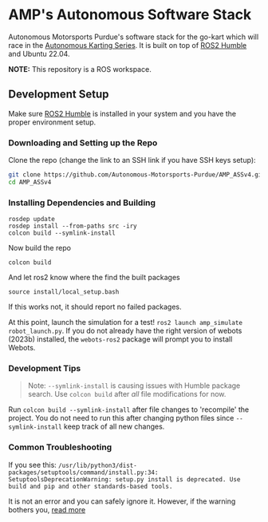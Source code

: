# AMP's Autonomous Software Stack

Autonomous Motorsports Purdue's software stack for the go-kart which will race
in the [Autonomous Karting Series](https://autonomouskartingseries.com/).
It is built on top of [ROS2 Humble](https://docs.ros.org/en/humble/index.html) and Ubuntu 22.04.

**NOTE:** This repository is a ROS workspace.

## Development Setup

Make sure [ROS2 Humble](https://docs.ros.org/en/humble/Installation.html) is
installed in your system and you have the proper environment setup.

### Downloading and Setting up the Repo

Clone the repo (change the link to an SSH link if you have SSH keys setup):

```bash
git clone https://github.com/Autonomous-Motorsports-Purdue/AMP_ASSv4.git
cd AMP_ASSv4
```

### Installing Dependencies and Building

```
rosdep update
rosdep install --from-paths src -iry
colcon build --symlink-install
```

Now build the repo 

```
colcon build
```

And let ros2 know where the find the built packages

```
source install/local_setup.bash
```

If this works not, it should report no failed packages.

At this point, launch the simulation for a test! `ros2 launch amp_simulate robot_launch.py`. If you do not already have the right version of webots (2023b) installed, the `webots-ros2` package will prompt you to install Webots.

### Development Tips

> Note: `--symlink-install` is causing issues with Humble package search. Use `colcon build` after *all* file modifications for now.

Run `colcon build --symlink-install` after file changes to 'recompile' the project. You do not need to run this after changing python files since `--symlink-install` keep track of all new changes.

### Common Troubleshooting

If you see this: ```/usr/lib/python3/dist-packages/setuptools/command/install.py:34: SetuptoolsDeprecationWarning: setup.py install is deprecated. Use build and pip and other standards-based tools.``` 

It is not an error and you can safely ignore it. However, if the warning bothers you, [read more](https://robotics.stackexchange.com/questions/24230/setuptoolsdeprecationwarning-in-ros2-humble/24349#24349)